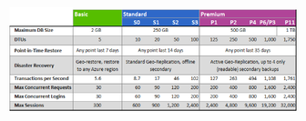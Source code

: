 ![Camadas de serviço e níveis de desempenho](./media/sql-database-service-tiers-table/sql-database-service-tiers-table.png)

<!---HONumber=AcomDC_0420_2016-->